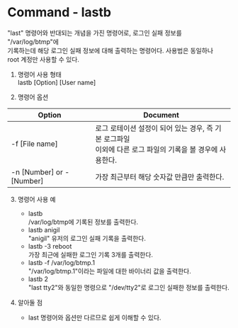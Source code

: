 Command - lastb
===============
"last" 명령어와 반대되는 개념을 가진 명령어로, 로그인 실패 정보를 "/var/log/btmp"에<br>
기록하는데 해당 로그인 실패 정보에 대해 출력하는 명령어다. 사용법은 동일하나<br>
root 계정만 사용할 수 있다.

1. 명령어 사용 형태<br>
lastb [Option] [User name]

2. 명령어 옵션

| Option | Document |
|--------|----------|
| -f [File name]     | 로그 로테이션 설정이 되어 있는 경우, 즉 기본 로그파일<br>이외에 다른 로그 파일의 기록을 볼 경우에 사용한다. |
| -n [Number] or -[Number]    | 가장 최근부터 해당 숫자값 만큼만 출력한다. |

3. 명령어 사용 예<br>
    - lastb<br>
    /var/log/btmp에 기록된 정보를 출력한다.
    - lastb anigil<br>
    "anigil" 유저의 로그인 실패 기록을 출력한다.
    - lastb -3 reboot<br>
    가장 최근에 실패한 로그인 기록 3개를 출력한다.
    - lastb -f /var/log/btmp.1<br>
    "/var/log/btmp.1"이라는 파일에 대한 바이너리 값을 출력한다.
    - lastb 2<br>
    "last tty2"와 동일한 명령으로 "/dev/tty2"로 로그인 실패한 정보를 출력한다.

4. 알아둘 점<br>
    - last 명령어와 옵션만 다르므로 쉽게 이해할 수 있다.
